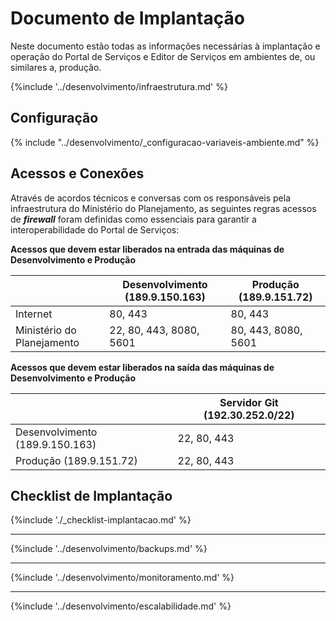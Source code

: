 # Documento de Implantação

Neste documento estão todas as informações necessárias à implantação e operação do Portal de Serviços e Editor de Serviços em ambientes de, ou similares a, produção.

{%include '../desenvolvimento/infraestrutura.md' %}

## Configuração

{% include "../desenvolvimento/_configuracao-variaveis-ambiente.md" %}

## Acessos e Conexões

Através de acordos técnicos e conversas com os responsáveis pela infraestrutura do Ministério do Planejamento, as seguintes regras acessos de ***firewall*** foram definidas como essenciais para garantir a interoperabilidade do Portal de Serviços: 

**Acessos que devem estar liberados na entrada das máquinas de Desenvolvimento e Produção**

|   |Desenvolvimento (189.9.150.163)|Produção (189.9.151.72)|
|---|-------------------------------|-----------------------|
| Internet                  |80, 443    |80, 443            |  
| Ministério do Planejamento|22, 80, 443, 8080, 5601|80, 443, 8080, 5601|  

**Acessos que devem estar liberados na saída das máquinas de Desenvolvimento e Produção**

|   |Servidor Git (192.30.252.0/22)|
|---|------------------------------|
|Desenvolvimento (189.9.150.163)|  22, 80, 443 |
|Produção (189.9.151.72)        |   22, 80, 443|

## Checklist de Implantação

{%include './_checklist-implantacao.md' %}

----

{%include '../desenvolvimento/backups.md' %}

----

{%include '../desenvolvimento/monitoramento.md' %}

---

{%include '../desenvolvimento/escalabilidade.md' %}
